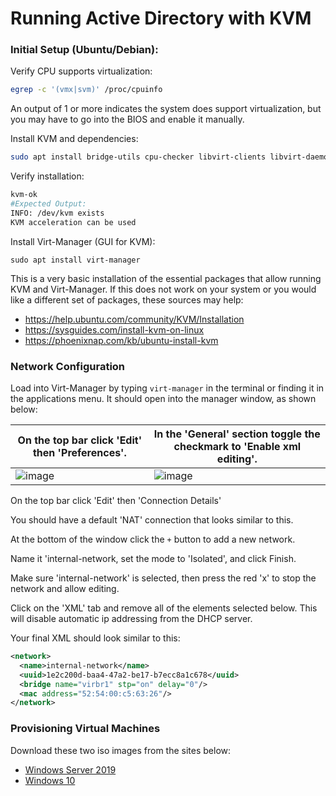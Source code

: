 # Running Active Directory with KVM

<!-- Brief Summary/Explanation-->

### Initial Setup (Ubuntu/Debian):

Verify CPU supports virtualization:

```sh
egrep -c '(vmx|svm)' /proc/cpuinfo
```

An output of 1 or more indicates the system does support virtualization, but you may have to go
into the BIOS and enable it manually.

Install KVM and dependencies:

```sh
sudo apt install bridge-utils cpu-checker libvirt-clients libvirt-daemon-system qemu-kvm virtinst
```

Verify installation:

```sh
kvm-ok
#Expected Output:
INFO: /dev/kvm exists
KVM acceleration can be used
```

Install Virt-Manager (GUI for KVM):

```
sudo apt install virt-manager
```

This is a very basic installation of the essential packages that allow running KVM and Virt-Manager.
If this does not work on your system or you would like a different set of packages, these sources may help:

- https://help.ubuntu.com/community/KVM/Installation
- https://sysguides.com/install-kvm-on-linux
- https://phoenixnap.com/kb/ubuntu-install-kvm

### Network Configuration

Load into Virt-Manager by typing `virt-manager` in the terminal or finding it in the applications menu.
It should open into the manager window, as shown below: 



|On the top bar click 'Edit' then 'Preferences'.| In the 'General' section toggle the checkmark to 'Enable xml editing'.|
|---|---|
|![image](https://github.com/user-attachments/assets/e8476f55-2027-4616-9e56-3044b915ade3)|![image](https://github.com/user-attachments/assets/785877a4-57c0-45bc-9aee-85d85ca3953f)|



On the top bar click 'Edit' then 'Connection Details'

You should have a default 'NAT' connection that looks similar to this.

<!-- 2step | 3step -->

At the bottom of the window click the `+` button to add a new network.

<!-- 4step -->

Name it 'internal-network, set the mode to 'Isolated', and click Finish.

<!-- 5step -->

Make sure 'internal-network' is selected, then press the red 'x' to stop the network and allow editing.

<!-- 6step -->

Click on the 'XML' tab and remove all of the elements selected below.
This will disable automatic ip addressing from the DHCP server.

<!-- 7step -->

Your final XML should look similar to this:

```xml
<network>
  <name>internal-network</name>
  <uuid>1e2c200d-baa4-47a2-be17-b7ecc8a1c678</uuid>
  <bridge name="virbr1" stp="on" delay="0"/>
  <mac address="52:54:00:c5:63:26"/>
</network>

```

### Provisioning Virtual Machines

Download these two iso images from the sites below:

- [Windows Server 2019](https://www.microsoft.com/en-us/evalcenter/download-windows-server-2019)
- [Windows 10](https://www.microsoft.com/en-us/software-download/windows10ISO)
